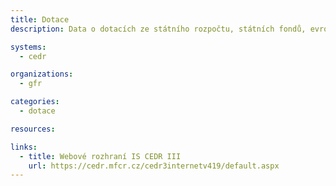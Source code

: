 ```yaml
---
title: Dotace
description: Data o dotacích ze státního rozpočtu, státních fondů, evropských dotací a dalších zdrojů.

systems:
  - cedr

organizations:
  - gfr

categories:
  - dotace

resources:

links:
  - title: Webové rozhraní IS CEDR III
    url: https://cedr.mfcr.cz/cedr3internetv419/default.aspx
---
```

